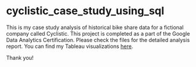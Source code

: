 # cyclistic_case_study_using_sql

This is my case study analysis of historical bike share data for a fictional company called Cyclistic. This project is completed as a part of the Google Data Analytics Certification. Please check the files for the detailed analysis report. You can find my Tableau visualizations [here](https://public.tableau.com/app/profile/suba8614/viz/CyclisticCaseStudy_16578300614860/AvgRideTime).

Thank you!
